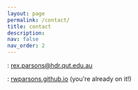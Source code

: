 ```yaml
---
layout: page
permalink: /contact/
title: contact
description: 
nav: false
nav_order: 2
---
```


<i class="fas fa-envelope"> </i>: [rex.parsons@hdr.qut.edu.au](mailto:rex.parsons@hdr.qut.edu.au)

<!-- <i class="fas fa-phone"></i>: <a href="tel:+61435823453">0435 823 453</a> -->

<i class="fas fa-globe"></i>: [rwparsons.github.io](https://rwparsons.github.io/) (you're already on it!)
